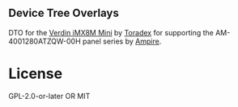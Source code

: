 ## Device Tree Overlays

DTO for the [Verdin iMX8M Mini](https://developer.toradex.com/hardware/verdin-som-family/modules/verdin-imx8m-mini/) by [Toradex](https://www.toradex.com/de) for supporting the AM-4001280ATZQW-00H panel series by [Ampire](http://www.ampire.com.tw/).

# License

GPL-2.0-or-later OR MIT
